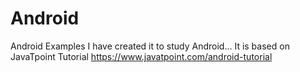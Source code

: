 # Android
Android Examples I have created it to study Android...
It is based on JavaTpoint Tutorial https://www.javatpoint.com/android-tutorial
